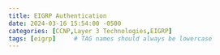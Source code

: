 ```yaml
---
title: EIGRP Authentication
date: 2024-03-16 15:54:00 -0500
categories: [CCNP,Layer 3 Technologies,EIGRP]
tags: [eigrp]     # TAG names should always be lowercase
---
```

